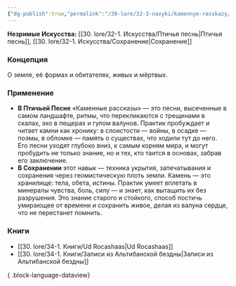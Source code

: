 ```yaml
---
{"dg-publish":true,"permalink":"/30-lore/32-3-navyki/kamennye-rasskazy/","tags":["незримое/навык"]}
---
```


**Незримые Искусства:** [[30. lore/32-1. Искусства/Птичья песнь\|Птичья песнь]], [[30. lore/32-1. Искусства/Сохранение\|Сохранение]]
### Концепция
О земле, её формах и обитателях, живых и мёртвых.
### Применение
- **В Птичьей Песне** «Каменные рассказы» — это песни, высеченные в самом ландшафте, ритмы, что перекликаются с трещинами в скалах, эхо в пещерах и гулом валунов. Практик пробуждает и читает камни как хронику: в слоистости — войны, в осадке — поэмы, в обломке — память о существах, что ходили тут до него. Его песни уходят глубоко вниз, к самым корням мира, и могут пробудить не только знание, но и тех, кто таится в основах, забрав его заключение.
- **В Сохранении** этот навык — техника укрытия, запечатывания и сохранения через геомистическую плоть земли. Камень — это хранилище: тела, обета, истины. Практик умеет вплетать в минералы чувства, боль, силу — и знает, как вытащить их без разрушения. Это знание старого и стойкого, способ постичь умирающее от времени и сохранить живое, делая из валуна сердце, что не перестанет помнить.
### Книги
- [[30. lore/34-1. Книги/Ud Rocashaas\|Ud Rocashaas]]
- [[30. lore/34-1. Книги/Записи из Альтибанской бездны\|Записи из Альтибанской бездны]]

{ .block-language-dataview}
